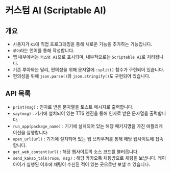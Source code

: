 # 커스텀 AI (Scriptable AI)

## 개요
* 사용자가 `Ki`에 직접 프로그래밍을 통해 새로운 기능을 추가하는 기능입니다.
* `루아`라는 언어를 통해 작성합니다.
* 앱 내부에서는 `커스텀 AI`으로 표시되며, 내부적으로는 `Scriptable AI`로 처리됩니다.
* 기존 루아와는 달리, 편의성을 위해 문자열에 `:split()` 함수가 구현되어 있습니다.
* 편의성을 위해 `json.parse()`와 `json.stringify()`도 구현되어 있습니다.

## API 목록
* `print(msg)` : 인자로 받은 문자열을 토스트 메시지로 출력합니다.
* `say(msg)` : 기기에 설치되어 있는 TTS 엔진을 통해 인자로 받은 문자열을 출력합니다.
* `run_app(package_name)` : 기기에 설치되어 있는 해당 패키지명을 가진 애플리케이션을 실행합니다.
* `open_url(url)` : 기기에 설치되어 있는 웹 브라우저를 통해 해당 웹사이트에 접속합니다.
* `get_web_content(url)` : 해당 웹사이트의 소스 코드를 불러옵니다.
* `send_kakao_talk(room, msg)` : 해당 카카오톡 채팅방으로 채팅을 보냅니다. 케이아이가 실행된 이후에 채팅이 수신된 적이 있는 곳으로만 보낼 수 있습니다.
